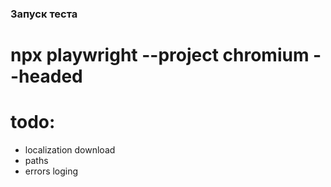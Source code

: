 ### Запуск теста

# npx playwright --project chromium --headed


# todo:
- localization download
- paths
- errors loging

